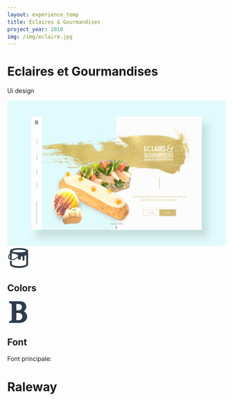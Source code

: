 ```yaml
---
layout: experience_temp
title: Eclaires & Gourmandises
project_year: 2018
img: /img/eclaire.jpg
---
```

<style>
@import url('https://fonts.googleapis.com/css?family=Raleway');
</style>
<div class="container__charte">
<h1 data-animation="animated" data-animation-type="slidefromtop">Eclaires et Gourmandises</h1>
<p data-animation="animated" data-animation-type="slidefrombottom">Ui design</p>
<img src="/img/eclaire.jpg" data-animation="animated" data-animation-type="slidefrombottom">
<div class="container__charte--color">
<div class="intro__section " data-animation="animated" data-animation-type="slidefromleft">
<svg xmlns="http://www.w3.org/2000/svg" fill="#2E3B4B" width="50" height="50" viewBox="0 0 24 24"><path d="M13 1c-4.971 0-10 1.343-10 3v3.073c-.471.452-.984 1.029-1.389 1.714-.417.705-.611 1.426-.611 2.105 0 .958.397 1.833 1.193 2.462.744.588 1.766.916 2.963.916 1.96 0 4.39-.879 6.844-2.919v1.15c0 .829.672 1.5 1.5 1.5s1.5-.671 1.5-1.5v-1.501c0-.552.447-1 1-1s1 .448 1 1v3c0 .552.447 1 1 1s1-.448 1-1v-4c0-.552.447-1 1-1s1 .448 1 1v.502l.001 8.744c-.065.273-2.626 1.754-7.972 1.754-5.397 0-7.966-1.481-8.029-1.747v-3.998c-.601-.006-1.396-.119-2-.339v4.336c0 1.995 4 3.748 10.029 3.748 5.94 0 9.971-1.745 9.971-3.747v-15.253c0-1.657-5.029-3-10-3zm-10.528 8.296c.158-.268.34-.512.528-.744v4.145l-.187-.127c-.971-.768-1.099-1.992-.341-3.274zm2.528 3.968v-6.665c3.171 1.595 6.674.288 6.971 3.443-2.73 2.505-5.195 3.292-6.971 3.222zm8.078-7.483c-2.053 0-7.489-.39-7.489-1.391 0-1.011 4.986-1.609 7.489-1.609 2.568 0 7.511.609 7.511 1.609 0 1.011-5.41 1.391-7.511 1.391z"/></svg>
<h2>Colors</h2>
</div>
<div class="colorDot" data-color="#E0FBFB" style="background:#E0FBFB;" data-animation="animated" data-animation-type="zoomin" ></div>
<div class="colorDot" data-color="#d8c078" style="background:#d8c078;" data-animation="animated" data-animation-type="zoomin" data-animation-delay="0.1s"></div>
<div class="colorDot"  data-color="#f0f0f0 " style="  background: #f0f0f0" data-animation="animated" data-animation-type="zoomin" data-animation-delay="0.2s"></div>



</div>
<div class="container__font--eclaire">
<div class="intro__section " data-animation="animated" data-animation-type="slidefromleft">
<svg xmlns="http://www.w3.org/2000/svg" width="50" height="50" fill="#2E3B4B" viewBox="0 0 24 24"><path d="M18.287 11.121c1.588-1.121 2.713-3.018 2.713-5.093 0-2.946-1.918-5.951-7.093-6.028h-11.907v2.042c1.996 0 3 .751 3 2.683v14.667c0 1.689-.558 2.608-3 2.608v2h11.123c6.334 0 8.877-3.599 8.877-7.038 0-2.538-1.417-4.67-3.713-5.841zm-8.287-8.121h2.094c2.357 0 4.126 1.063 4.126 3.375 0 2.035-1.452 3.625-3.513 3.625h-2.707v-7zm2.701 18h-2.701v-8h2.781c2.26.024 3.927 1.636 3.927 3.667 0 2.008-1.226 4.333-4.007 4.333z"/></svg>
<h2>Font</h2>
</div>
<div class="container__font" data-animation="animated" data-animation-type="slidefrombottom">
<div><p>Font principale:</p><h1>Raleway</h1></div>
</div>
</div>
